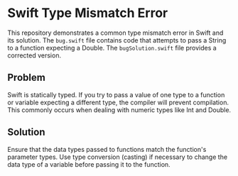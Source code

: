# Swift Type Mismatch Error

This repository demonstrates a common type mismatch error in Swift and its solution. The `bug.swift` file contains code that attempts to pass a String to a function expecting a Double. The `bugSolution.swift` file provides a corrected version.

## Problem

Swift is statically typed.  If you try to pass a value of one type to a function or variable expecting a different type, the compiler will prevent compilation.  This commonly occurs when dealing with numeric types like Int and Double.

## Solution

Ensure that the data types passed to functions match the function's parameter types.  Use type conversion (casting) if necessary to change the data type of a variable before passing it to the function.